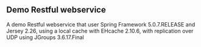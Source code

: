 ## Demo Restful webservice

A demo Restful webservice that user Spring Framework 5.0.7.RELEASE and Jersey 2.26, using a local cache with EHcache 2.10.6, with replication over UDP using JGroups  3.6.17.Final  
